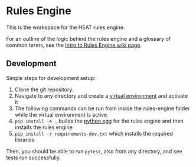 # Rules Engine
This is the workspace for the HEAT rules engine. 

For an outline of the logic behind the rules engine and a glossary of common terms, see the [Intro to Rules Engine wiki page](https://github.com/codeforboston/home-energy-analysis-tool/wiki/Intro-to-Rules-Engine).

## Development
Simple steps for development setup:

1. Clone the git repository.
3. Navigate to any directory and create a [virtual environment](https://docs.python.org/3/library/venv.html#creating-virtual-environments) and activate it
4. The following commands can be run from inside the rules-engine folder while the virtual environment is active
2. `pip install -e .` builds the [python egg](https://stackoverflow.com/questions/2051192/what-is-a-python-egg) for the rules engine and then installs the rules engine
3. `pip install -r requirements-dev.txt` which installs the required libraries

Then, you should be able to run `pytest`, also from any directory, and see tests run successfully.

